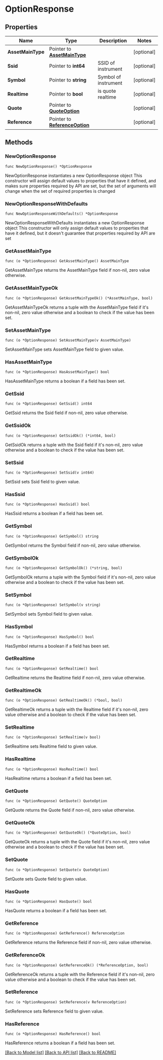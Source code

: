# OptionResponse

## Properties

Name | Type | Description | Notes
------------ | ------------- | ------------- | -------------
**AssetMainType** | Pointer to [**AssetMainType**](AssetMainType.md) |  | [optional] 
**Ssid** | Pointer to **int64** | SSID of instrument | [optional] 
**Symbol** | Pointer to **string** | Symbol of instrument | [optional] 
**Realtime** | Pointer to **bool** | is quote realtime | [optional] 
**Quote** | Pointer to [**QuoteOption**](QuoteOption.md) |  | [optional] 
**Reference** | Pointer to [**ReferenceOption**](ReferenceOption.md) |  | [optional] 

## Methods

### NewOptionResponse

`func NewOptionResponse() *OptionResponse`

NewOptionResponse instantiates a new OptionResponse object
This constructor will assign default values to properties that have it defined,
and makes sure properties required by API are set, but the set of arguments
will change when the set of required properties is changed

### NewOptionResponseWithDefaults

`func NewOptionResponseWithDefaults() *OptionResponse`

NewOptionResponseWithDefaults instantiates a new OptionResponse object
This constructor will only assign default values to properties that have it defined,
but it doesn't guarantee that properties required by API are set

### GetAssetMainType

`func (o *OptionResponse) GetAssetMainType() AssetMainType`

GetAssetMainType returns the AssetMainType field if non-nil, zero value otherwise.

### GetAssetMainTypeOk

`func (o *OptionResponse) GetAssetMainTypeOk() (*AssetMainType, bool)`

GetAssetMainTypeOk returns a tuple with the AssetMainType field if it's non-nil, zero value otherwise
and a boolean to check if the value has been set.

### SetAssetMainType

`func (o *OptionResponse) SetAssetMainType(v AssetMainType)`

SetAssetMainType sets AssetMainType field to given value.

### HasAssetMainType

`func (o *OptionResponse) HasAssetMainType() bool`

HasAssetMainType returns a boolean if a field has been set.

### GetSsid

`func (o *OptionResponse) GetSsid() int64`

GetSsid returns the Ssid field if non-nil, zero value otherwise.

### GetSsidOk

`func (o *OptionResponse) GetSsidOk() (*int64, bool)`

GetSsidOk returns a tuple with the Ssid field if it's non-nil, zero value otherwise
and a boolean to check if the value has been set.

### SetSsid

`func (o *OptionResponse) SetSsid(v int64)`

SetSsid sets Ssid field to given value.

### HasSsid

`func (o *OptionResponse) HasSsid() bool`

HasSsid returns a boolean if a field has been set.

### GetSymbol

`func (o *OptionResponse) GetSymbol() string`

GetSymbol returns the Symbol field if non-nil, zero value otherwise.

### GetSymbolOk

`func (o *OptionResponse) GetSymbolOk() (*string, bool)`

GetSymbolOk returns a tuple with the Symbol field if it's non-nil, zero value otherwise
and a boolean to check if the value has been set.

### SetSymbol

`func (o *OptionResponse) SetSymbol(v string)`

SetSymbol sets Symbol field to given value.

### HasSymbol

`func (o *OptionResponse) HasSymbol() bool`

HasSymbol returns a boolean if a field has been set.

### GetRealtime

`func (o *OptionResponse) GetRealtime() bool`

GetRealtime returns the Realtime field if non-nil, zero value otherwise.

### GetRealtimeOk

`func (o *OptionResponse) GetRealtimeOk() (*bool, bool)`

GetRealtimeOk returns a tuple with the Realtime field if it's non-nil, zero value otherwise
and a boolean to check if the value has been set.

### SetRealtime

`func (o *OptionResponse) SetRealtime(v bool)`

SetRealtime sets Realtime field to given value.

### HasRealtime

`func (o *OptionResponse) HasRealtime() bool`

HasRealtime returns a boolean if a field has been set.

### GetQuote

`func (o *OptionResponse) GetQuote() QuoteOption`

GetQuote returns the Quote field if non-nil, zero value otherwise.

### GetQuoteOk

`func (o *OptionResponse) GetQuoteOk() (*QuoteOption, bool)`

GetQuoteOk returns a tuple with the Quote field if it's non-nil, zero value otherwise
and a boolean to check if the value has been set.

### SetQuote

`func (o *OptionResponse) SetQuote(v QuoteOption)`

SetQuote sets Quote field to given value.

### HasQuote

`func (o *OptionResponse) HasQuote() bool`

HasQuote returns a boolean if a field has been set.

### GetReference

`func (o *OptionResponse) GetReference() ReferenceOption`

GetReference returns the Reference field if non-nil, zero value otherwise.

### GetReferenceOk

`func (o *OptionResponse) GetReferenceOk() (*ReferenceOption, bool)`

GetReferenceOk returns a tuple with the Reference field if it's non-nil, zero value otherwise
and a boolean to check if the value has been set.

### SetReference

`func (o *OptionResponse) SetReference(v ReferenceOption)`

SetReference sets Reference field to given value.

### HasReference

`func (o *OptionResponse) HasReference() bool`

HasReference returns a boolean if a field has been set.


[[Back to Model list]](../README.md#documentation-for-models) [[Back to API list]](../README.md#documentation-for-api-endpoints) [[Back to README]](../README.md)



